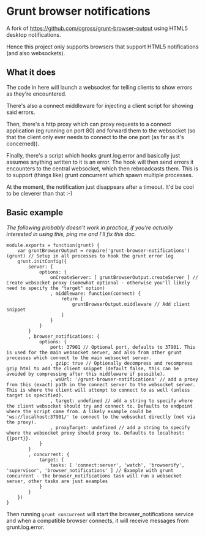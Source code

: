 Grunt browser notifications
===========================

A fork of https://github.com/cgross/grunt-browser-output using HTML5 desktop
notifications.

Hence this project only supports browsers that support HTML5 notifications (and
also websockets).

What it does
------------

The code in here will launch a websocket for telling clients to show errors as
they're encountered.

There's also a connect middleware for injecting a client script for showing said
errors.

Then, there's a http proxy which can proxy requests to a connect application (eg
running on port 80) and forward them to the websocket (so that the client only
ever needs to connect to the one port (as far as it's concerned)).

Finally, there's a script which hooks grunt.log.error and basically just assumes
anything written to it is an error. The hook will then send errors it encounters
to the central websocket, which then rebroadcasts them. This is to support
(things like) grunt concurrent which spawn multiple processes.

At the moment, the notification just disappears after a timeout. It'd be cool to
be cleverer than that :-)

Basic example
-------------

*The following probably doesn't work in practice, if you're actually interested
in using this, ping me and I'll fix this doc.*

    module.exports = function(grunt) {
        var gruntBrowserOutput = require('grunt-browser-notifications')(grunt) // Setup in all processes to hook the grunt error log
        grunt.initConfig({
            server: {
                options: {
                    onCreateServer: [ gruntBrowserOutput.createServer ] // Create websocket proxy (somewhat optional - otherwise you'll likely need to specify the "target" option)
                    , middleware: function(connect) {
                        return [
                            gruntBrowserOutput.middleware // Add client snippet
                        ]
                    }
                }
            }
            , browser_notifications: {
                options: {
                    port: 37901 // Optional port, defaults to 37901. This is used for the main websocket server, and also from other grunt processes which connect to the main websocket server.
                    , gzip: true // Optionally decompress and recompress gzip html to add the client snippet (default false, this can be avoided by compressing after this middleware if possible).
                    , wsUrl: '/grunt-browser-notifications' // add a proxy from this (exact) path in the connect server to the websocket server. This is where the client will attempt to connect to as well (unless target is specified).
                    , target: undefined // add a string to specify where the client websocket should try and connect to. Defaults to endpoint where the script came from. A likely example could be 'ws://localhost:37901/' to connect to the websocket directly (not via the proxy).
                    , proxyTarget: undefined // add a string to specify where the websocket proxy should proxy to. Defaults to localhost:{{port}}.
                }
            }
            , concurrent: {
                target: {
                    tasks: [ 'connect:server', 'watch', 'browserify', 'supervisor', 'browser_notifications' ] // Example with grunt concurrent - the browser_notifications task will run a websocket server, other tasks are just examples
                }
            }
        })
    }

Then running `grunt concurrent` will start the browser_notifications service and when a
compatible browser connects, it will receive messages from grunt.log.error.
